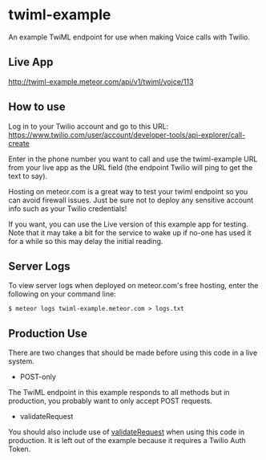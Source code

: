 # twiml-example

An example TwiML endpoint for use when making Voice calls with Twilio.


## Live App

http://twiml-example.meteor.com/api/v1/twiml/voice/113


## How to use

Log in to your Twilio account and go to this URL:
https://www.twilio.com/user/account/developer-tools/api-explorer/call-create

Enter in the phone number you want to call and use the twiml-example URL from your live app as the URL field (the endpoint Twilio will ping to get the text to say).

Hosting on meteor.com is a great way to test your twiml endpoint so you can avoid firewall issues.  Just be sure not to deploy any sensitive account info such as your Twilio credentials!

If you want, you can use the Live version of this example app for testing.  Note that it may take a bit for the service to wake up if no-one has used it for a while so this may delay the initial reading.


## Server Logs

To view server logs when deployed on meteor.com's free hosting, enter the following on your command line:

```
$ meteor logs twiml-example.meteor.com > logs.txt
```

## Production Use

There are two changes that should be made before using this code in a live system.

* POST-only

The TwiML endpoint in this example responds to all methods but in production, you probably want to only accept POST requests.

* validateRequest

You should also include use of [validateRequest](http://twilio.github.io/twilio-node/#validateRequest) when using this code in production.  It is left out of the example because it requires a Twilio Auth Token.
